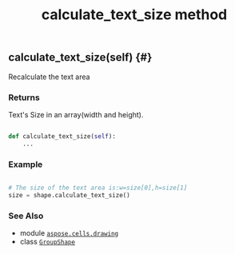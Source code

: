 ﻿---
title: calculate_text_size method
second_title: Aspose.Cells for Python via .NET API References
description: 
type: docs
weight: 40
url: /aspose.cells.drawing/groupshape/calculate_text_size/
is_root: false
---

## calculate_text_size(self) {#}

Recalculate the text area


### Returns 


Text's Size in an array(width and height).


```python

def calculate_text_size(self):
    ...
```



### Example 


```python

# The size of the text area is:w=size[0],h=size[1]
size = shape.calculate_text_size()

```



### See Also
* module [`aspose.cells.drawing`](../../)
* class [`GroupShape`](/cells/python-net/aspose.cells.drawing/groupshape)
